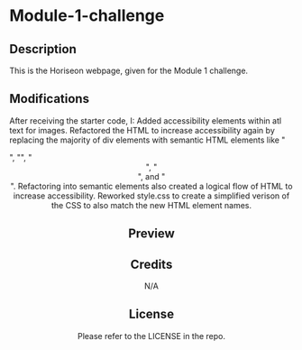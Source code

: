 # Module-1-challenge

## Description

This is the Horiseon webpage, given for the Module 1 challenge. 

## Modifications

After receiving the starter code, I:
Added accessibility elements within atl text for images.
Refactored the HTML to increase accessibility again by replacing the majority of div elements with semantic HTML elements like "<main>", "<body>", "<header>", "<footer>", and "<aside>".
Refactoring into semantic elements also created a logical flow of HTML to increase accessibility.
Reworked style.css to create a simplified verison of the CSS to also match the new HTML element names.

## Preview



## Credits

N/A

## License

Please refer to the LICENSE in the repo.
